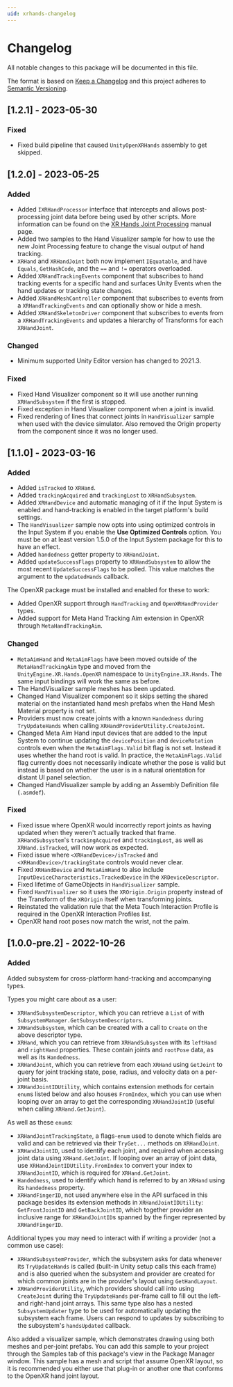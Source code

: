 ```yaml
---
uid: xrhands-changelog
---
```

# Changelog
All notable changes to this package will be documented in this file.

The format is based on [Keep a Changelog](http://keepachangelog.com/en/1.0.0/)
and this project adheres to [Semantic Versioning](http://semver.org/spec/v2.0.0.html).

## [1.2.1] - 2023-05-30

### Fixed
- Fixed build pipeline that caused `UnityOpenXRHands` assembly to get skipped.

## [1.2.0] - 2023-05-25

### Added

- Added `IXRHandProcessor` interface that intercepts and allows post-processing joint data before being used by other scripts. More information can be found on the [XR Hands Joint Processing](../manual/process-joints.md) manual page.
- Added two samples to the Hand Visualizer sample for how to use the new Joint Processing feature to change the visual output of hand tracking.
- `XRHand` and `XRHandJoint` both now implement `IEquatable`, and have `Equals`, `GetHashCode`, and the `==` and `!=` operators overloaded.
- Added `XRHandTrackingEvents` component that subscribes to hand tracking events for a specific hand and surfaces Unity Events when the hand updates or tracking state changes.
- Added `XRHandMeshController` component that subscribes to events from a `XRHandTrackingEvents` and can optionally show or hide a mesh.
- Added `XRHandSkeletonDriver` component that subscribes to events from a `XRHandTrackingEvents` and updates a hierarchy of Transforms for each `XRHandJoint`.

### Changed
- Minimum supported Unity Editor version has changed to 2021.3.

### Fixed

- Fixed Hand Visualizer component so it will use another running `XRHandSubsystem` if the first is stopped.
- Fixed exception in Hand Visualizer component when a joint is invalid.
- Fixed rendering of lines that connect joints in `HandVisualizer` sample when used with the device simulator. Also removed the Origin property from the component since it was no longer used.

## [1.1.0] - 2023-03-16

### Added

- Added `isTracked` to `XRHand`.
- Added `trackingAcquired` and `trackingLost` to `XRHandSubsystem`.
- Added `XRHandDevice` and automatic managing of it if the Input System is enabled and hand-tracking is enabled in the target platform's build settings.
- The `HandVisualizer` sample now opts into using optimized controls in the Input System if you enable the **Use Optimized Controls** option. You must be on at least version 1.5.0 of the Input System package for this to have an effect.
- Added `handedness` getter property to `XRHandJoint`.
- Added `updateSuccessFlags` property to `XRHandSubsystem` to allow the most recent `UpdateSuccessFlags` to be polled. This value matches the argument to the `updatedHands` callback.

The OpenXR package must be installed and enabled for these to work:
- Added OpenXR support through `HandTracking` and `OpenXRHandProvider` types.
- Added support for Meta Hand Tracking Aim extension in OpenXR through `MetaHandTrackingAim`.

### Changed

- `MetaAimHand` and `MetaAimFlags` have been moved outside of the `MetaHandTrackingAim` type and moved from the `UnityEngine.XR.Hands.OpenXR` namespace to `UnityEngine.XR.Hands`. The same input bindings will work the same as before.
- The HandVisualizer sample meshes has been updated.
- Changed Hand Visualizer component so it skips setting the shared material on the instantiated hand mesh prefabs when the Hand Mesh Material property is not set.
- Providers must now create joints with a known `Handedness` during `TryUpdateHands` when calling `XRHandProviderUtility.CreateJoint`.
- Changed Meta Aim Hand input devices that are added to the Input System to continue updating the `devicePosition` and `deviceRotation` controls even when the `MetaAimFlags.Valid` bit flag is not set. Instead it uses whether the hand root is valid. In practice, the `MetaAimFlags.Valid` flag currently does not necessarily indicate whether the pose is valid but instead is based on whether the user is in a natural orientation for distant UI panel selection.
- Changed HandVisualizer sample by adding an Assembly Definition file (`.asmdef`).

### Fixed

- Fixed issue where OpenXR would incorrectly report joints as having updated when they weren't actually tracked that frame. `XRHandSubsystem`'s `trackingAcquired` and `trackingLost`, as well as `XRHand.isTracked`, will now work as expected.
- Fixed issue where `<XRHandDevice>/isTracked` and `<XRHandDevice>/trackingState` controls would never clear.
- Fixed `XRHandDevice` and `MetaAimHand` to also include `InputDeviceCharacteristics.TrackedDevice` in the `XRDeviceDescriptor`.
- Fixed lifetime of GameObjects in `HandVisualizer` sample.
- Fixed `HandVisualizer` so it uses the `XROrigin.Origin` property instead of the Transform of the `XROrigin` itself when transforming joints.
- Reinstated the validation rule that the Meta Touch Interaction Profile is required in the OpenXR Interaction Profiles list.
- OpenXR hand root poses now match the wrist, not the palm.

## [1.0.0-pre.2] - 2022-10-26

### Added

Added subsystem for cross-platform hand-tracking and accompanying types.

Types you might care about as a user:
- `XRHandSubsystemDescriptor`, which you can retrieve a `List` of with `SubsystemManager.GetSubsystemDescriptors`.
- `XRHandSubsystem`, which can be created with a call to `Create` on the above descriptor type.
- `XRHand`, which you can retrieve from `XRHandSubsystem` with its `leftHand` and `rightHand` properties. These contain joints and `rootPose` data, as well as its `Handedness`.
- `XRHandJoint`, which you can retrieve from each `XRHand` using `GetJoint` to query for joint tracking state, pose, radius, and velocity data on a per-joint basis.
- `XRHandJointIDUtility`, which contains extension methods for certain `enum`s listed below and also houses `FromIndex`, which you can use when looping over an array to get the corresponding `XRHandJointID` (useful when calling `XRHand.GetJoint`).

As well as these `enum`s:
- `XRHandJointTrackingState`, a flags-`enum` used to denote which fields are valid and can be retrieved via their `TryGet...` methods on `XRHandJoint`.
- `XRHandJointID`, used to identify each joint, and required when accessing joint data using `XRHand.GetJoint`. If looping over an array of joint data, use `XRHandJointIDUtility.FromIndex` to convert your index to `XRHandJointID`, which is required for `XRHand.GetJoint`.
- `Handedness`, used to identify which hand is referred to by an `XRHand` using its `handedness` property.
- `XRHandFingerID`, not used anywhere else in the API surfaced in this package besides its extension methods in `XRHandJointIDUtility`: `GetFrontJointID` and `GetBackJointID`, which together provider an inclusive range for `XRHandJointID`s spanned by the finger represented by `XRHandFingerID`.

Additional types you may need to interact with if writing a provider (not a common use case):
- `XRHandSubsystemProvider`, which the subsystem asks for data whenever its `TryUpdateHands` is called (built-in Unity setup calls this each frame) and is also queried when the subsystem and provider are created for which common joints are in the provider's layout using `GetHandLayout`.
- `XRHandProviderUtility`, which providers should call into using `CreateJoint` during the `TryUpdateHands` per-frame call to fill out the left- and right-hand joint arrays. This same type also has a nested `SubsystemUpdater` type to be used for automatically updating the subsystem each frame. Users can respond to updates by subscribing to the subsystem's `handsUpdated` callback.

Also added a visualizer sample, which demonstrates drawing using both meshes and per-joint prefabs. You can add this sample to your project through the Samples tab of this package's view in the Package Manager window. This sample has a mesh and script that assume OpenXR layout, so it is recommended you either use that plug-in or another one that conforms to the OpenXR hand joint layout.
